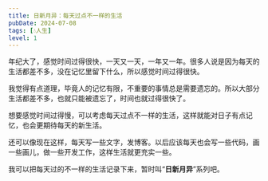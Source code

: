 ```yaml
---
title: 日新月异：每天过点不一样的生活
pubDate: 2024-07-08
tags: [💧人生]
level: 1
---
```


年纪大了，感觉时间过得很快，一天又一天，一年又一年。很多人说是因为每天的生活都差不多，没在记忆里留下什么，所以感觉时间过得很快。

我觉得有点道理，毕竟人的记忆有限，不重要的事情总是需要遗忘的。所以大部分生活都差不多，也就只能被遗忘了，时间也就过得很快了。

想要感觉时间过得慢，可以考虑每天过点不一样的生活，这样就能对日子有点记忆，也会更期待每天的新生活。

还可以像现在这样，每天写一些文字，发博客。以后应该每天也会写一些代码，画一些画儿，做一些开发工作，这样生活就更充实一些。

我可以把每天过的不一样的生活记录下来，暂时叫“**日新月异**”系列吧。
